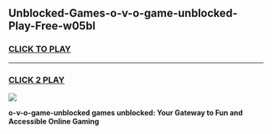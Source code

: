 
## Unblocked-Games-o-v-o-game-unblocked-Play-Free-w05bl
<h3>
<a href="https://premium76.site?title=o-v-o-game-unblocked&ref=15A">CLICK TO PLAY</a></h3>
<hr>

<h3>
<a href="https://premium76.site?title=o-v-o-game-unblocked&ref=15A">CLICK 2 PLAY</a>
  
</h3>

<a href="https://premium76.site?title=o-v-o-game-unblocked&ref=15A"><img src="https://clearcache.store/games.png"></a>


**o-v-o-game-unblocked games unblocked: Your Gateway to Fun and Accessible Online Gaming**
